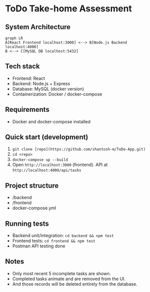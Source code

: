 # ToDo Take-home Assessment

## System Architecture

```mermaid
graph LR
A[React Frontend localhost:3000] <--> B[Node.js Backend localhost:4000]
B <--> C[MySQL DB localhost:5432]
```

## Tech stack

- Frontend: React
- Backend: Node.js + Express
- Database: MySQL (docker version)
- Containerization: Docker / docker-compose

## Requirements

- Docker and docker-compose installed

## Quick start (development)

1. `git clone [repo](https://github.com/shantosh-m/ToDo-App.git)`
2. `cd <repo>`
3. `docker-compose up --build`
4. Open `http://localhost:3000` (frontend). API at `http://localhost:4000/api/tasks`

## Project structure

- /backend
- /frontend
- docker-compose.yml

## Running tests

- Backend unit/integration: `cd backend && npm test`
- Frontend tests: `cd frontend && npm test`
- Postman API testing done 

## Notes

- Only most recent 5 incomplete tasks are shown.
- Completed tasks animate and are removed from the UI.
- And those records will be deleted entirely from the database.
